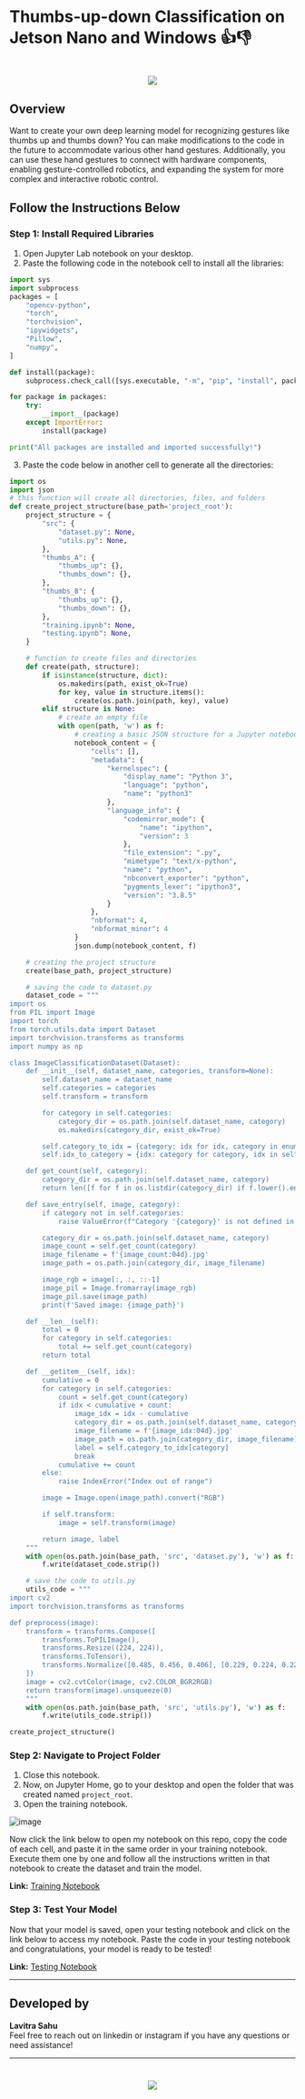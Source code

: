 # Thumbs-up-down Classification on Jetson Nano and Windows 👍👎

<h1 align="center">
    <img src="https://readme-typing-svg.herokuapp.com/?font=Righteous&size=35&center=true&vCenter=true&width=700&height=100&duration=4000&lines=Thumbs-up+down+Classification!+🤖;" />
</h1>

## Overview

Want to create your own deep learning model for recognizing gestures like thumbs up and thumbs down? You can make modifications to the code in the future to accommodate various other hand gestures. Additionally, you can use these hand gestures to connect with hardware components, enabling gesture-controlled robotics, and expanding the system for more complex and interactive robotic control.

## Follow the Instructions Below

### Step 1: Install Required Libraries

1. Open Jupyter Lab notebook on your desktop.
2. Paste the following code in the notebook cell to install all the libraries:

```python
import sys
import subprocess
packages = [
    "opencv-python",
    "torch",
    "torchvision",
    "ipywidgets",
    "Pillow",  
    "numpy",
]

def install(package):
    subprocess.check_call([sys.executable, "-m", "pip", "install", package])

for package in packages:
    try:
        __import__(package)
    except ImportError:
        install(package)

print("All packages are installed and imported successfully!")
```

3. Paste the code below in another cell to generate all the directories:

```python
import os
import json
# this function will create all directories, files, and folders
def create_project_structure(base_path='project_root'):
    project_structure = {
        "src": {
            "dataset.py": None,
            "utils.py": None,
        },
        "thumbs_A": {
            "thumbs_up": {},
            "thumbs_down": {},
        },
        "thumbs_B": {
            "thumbs_up": {},
            "thumbs_down": {},
        },
        "training.ipynb": None,
        "testing.ipynb": None,
    }

    # function to create files and directories
    def create(path, structure):
        if isinstance(structure, dict):
            os.makedirs(path, exist_ok=True)
            for key, value in structure.items():
                create(os.path.join(path, key), value)
        elif structure is None:
            # create an empty file
            with open(path, 'w') as f:
                # creating a basic JSON structure for a Jupyter notebook
                notebook_content = {
                    "cells": [],
                    "metadata": {
                        "kernelspec": {
                            "display_name": "Python 3",
                            "language": "python",
                            "name": "python3"
                        },
                        "language_info": {
                            "codemirror_mode": {
                                "name": "ipython",
                                "version": 3
                            },
                            "file_extension": ".py",
                            "mimetype": "text/x-python",
                            "name": "python",
                            "nbconvert_exporter": "python",
                            "pygments_lexer": "ipython3",
                            "version": "3.8.5"
                        }
                    },
                    "nbformat": 4,
                    "nbformat_minor": 4
                }
                json.dump(notebook_content, f)

    # creating the project structure
    create(base_path, project_structure)

    # saving the code to dataset.py
    dataset_code = """
import os
from PIL import Image
import torch
from torch.utils.data import Dataset
import torchvision.transforms as transforms
import numpy as np

class ImageClassificationDataset(Dataset):
    def __init__(self, dataset_name, categories, transform=None):
        self.dataset_name = dataset_name
        self.categories = categories
        self.transform = transform

        for category in self.categories:
            category_dir = os.path.join(self.dataset_name, category)
            os.makedirs(category_dir, exist_ok=True)

        self.category_to_idx = {category: idx for idx, category in enumerate(self.categories)}
        self.idx_to_category = {idx: category for category, idx in self.category_to_idx.items()}

    def get_count(self, category):
        category_dir = os.path.join(self.dataset_name, category)
        return len([f for f in os.listdir(category_dir) if f.lower().endswith(('.png', '.jpg', '.jpeg'))])

    def save_entry(self, image, category):
        if category not in self.categories:
            raise ValueError(f"Category '{category}' is not defined in the dataset categories.")

        category_dir = os.path.join(self.dataset_name, category)
        image_count = self.get_count(category)
        image_filename = f'{image_count:04d}.jpg'
        image_path = os.path.join(category_dir, image_filename)

        image_rgb = image[:, :, ::-1]
        image_pil = Image.fromarray(image_rgb)
        image_pil.save(image_path)
        print(f'Saved image: {image_path}')

    def __len__(self):
        total = 0
        for category in self.categories:
            total += self.get_count(category)
        return total

    def __getitem__(self, idx):
        cumulative = 0
        for category in self.categories:
            count = self.get_count(category)
            if idx < cumulative + count:
                image_idx = idx - cumulative
                category_dir = os.path.join(self.dataset_name, category)
                image_filename = f'{image_idx:04d}.jpg'
                image_path = os.path.join(category_dir, image_filename)
                label = self.category_to_idx[category]
                break
            cumulative += count
        else:
            raise IndexError("Index out of range")

        image = Image.open(image_path).convert("RGB")

        if self.transform:
            image = self.transform(image)

        return image, label
    """
    with open(os.path.join(base_path, 'src', 'dataset.py'), 'w') as f:
        f.write(dataset_code.strip())

    # save the code to utils.py
    utils_code = """
import cv2
import torchvision.transforms as transforms

def preprocess(image):
    transform = transforms.Compose([
        transforms.ToPILImage(),
        transforms.Resize((224, 224)),
        transforms.ToTensor(),
        transforms.Normalize([0.485, 0.456, 0.406], [0.229, 0.224, 0.225])
    ])
    image = cv2.cvtColor(image, cv2.COLOR_BGR2RGB)
    return transform(image).unsqueeze(0)
    """
    with open(os.path.join(base_path, 'src', 'utils.py'), 'w') as f:
        f.write(utils_code.strip())

create_project_structure()
```

### Step 2: Navigate to Project Folder

1. Close this notebook.
2. Now, on Jupyter Home, go to your desktop and open the folder that was created named `project_root`.
3. Open the training notebook.

![image](https://github.com/user-attachments/assets/20122d65-1d4d-4b1e-9538-3836b729f89b)

Now click the link below to open my notebook on this repo, copy the code of each cell, and paste it in the same order in your training notebook. Execute them one by one and follow all the instructions written in that notebook to create the dataset and train the model.

**Link:** [Training Notebook](#)

### Step 3: Test Your Model

Now that your model is saved, open your testing notebook and click on the link below to access my notebook. Paste the code in your testing notebook and congratulations, your model is ready to be tested!

**Link:** [Testing Notebook](#)

---

## Developed by

**Lavitra Sahu**  
Feel free to reach out on linkedin or instagram if you have any questions or need assistance!

---

<h1 align="center">
    <img src="https://readme-typing-svg.herokuapp.com/?font=Righteous&size=35&center=true&vCenter=true&width=500&height=70&duration=4000&lines=Thanks+for+Visiting!+👋;" />
</h1> 
